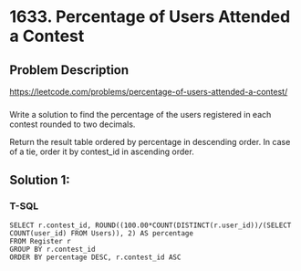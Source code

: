 # 1633. Percentage of Users Attended a Contest

## Problem Description
https://leetcode.com/problems/percentage-of-users-attended-a-contest/
###
Write a solution to find the percentage of the users registered in each contest rounded to two decimals.

Return the result table ordered by percentage in descending order. In case of a tie, order it by contest_id in ascending order.

## Solution 1:
### T-SQL
```
SELECT r.contest_id, ROUND((100.00*COUNT(DISTINCT(r.user_id))/(SELECT COUNT(user_id) FROM Users)), 2) AS percentage
FROM Register r
GROUP BY r.contest_id
ORDER BY percentage DESC, r.contest_id ASC
```
